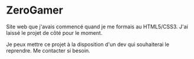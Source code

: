 # ZeroGamer
Site web que j'avais commencé quand je me formais au HTML5/CSS3. J'ai laissé le projet de côté pour le moment.

Je peux mettre ce projet à la disposition d'un dev qui souhaiterai le reprendre. Me contacter si besoin.
